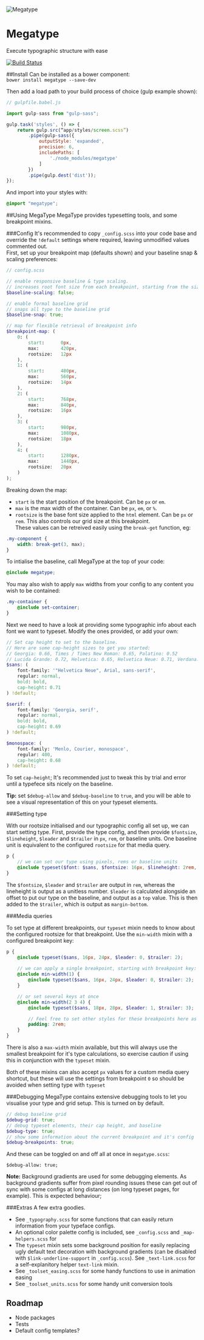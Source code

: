 ![Megatype](http://studiothick.github.io/megatype/favicons/apple-touch-icon-144x144.png)

# Megatype
Execute typographic structure with ease    

[![Build Status](https://travis-ci.org/StudioThick/megatype.svg?branch=master)](https://travis-ci.org/StudioThick/megatype)

##Install
Can be installed as a bower component:     
```bower install megatype --save-dev```    

Then add a load path to your build process of choice (gulp example shown):    
```js
// gulpfile.babel.js

import gulp-sass from "gulp-sass";

gulp.task('styles', () => {
    return gulp.src(“app/styles/screen.scss”)
        .pipe(gulp-sass({
            outputStyle: 'expanded',
            precision: 6,
            includePaths: [
                './node_modules/megatype'
            ]
        })
        .pipe(gulp.dest('dist'));
});
```

And import into your styles with:      
```scss
@import "megatype";
```    

##Using MegaType
MegaType provides typesetting tools, and some breakpoint mixins.    


###Config
It's recommended to copy `_config.scss` into your code base and override the `!default` settings where required, leaving unmodified values commented out.    
First, set up your breakpoint map (defaults shown) and your baseline snap & scaling preferences:    
```scss
// config.scss

// enable responsive baseline & type scaling.
// increases root font size from each breakpoint, starting from the size specified in the rootsizes below
$baseline-scaling: false;

// enable formal baseline grid
// snaps all type to the baseline grid
$baseline-snap: true;

// map for flexible retrieval of breakpoint info
$breakpoint-map: (
    0: (
        start:      0px,
        max:        420px,
        rootsize:   12px
    ),
    1: (
        start:      480px,
        max:        560px,
        rootsize:   14px
    ),
    2: (
        start:      768px,
        max:        840px,
        rootsize:   16px
    ),
    3: (
        start:      980px,
        max:        1080px,
        rootsize:   18px
    ),
    4: (
        start:      1280px,
        max:        1440px,
        rootsize:   20px
    )
);

```
Breaking down the map:    
- `start` is the start position of the breakpoint. Can be `px` or `em`.    
- `max` is the max width of the container. Can be `px`, `em`, or `%`.   
- `rootsize` is the base font size applied to the `html` element. Can be `px` or `rem`. This also controls our grid size at this breakpoint.         
These values can be retreived easily using the `break-get` function, eg:    
```scss
.my-component {
    width: break-get(3, max);
}
```

To intialise the baseline, call MegaType at the top of your code:   
```scss
@include megatype;
```

You may also wish to apply `max` widths from your config to any content you wish to be contained:     
```scss
.my-container {
    @include set-container;
}
```
    
Next we need to have a look at providing some typographic info about each font we want to typeset. Modify the ones provided, or add your own:       
```scss
// Set cap height to set to the baseline.
// Here are some cap-height sizes to get you started:
// Georgia: 0.66, Times / Times New Roman: 0.65, Palatino: 0.52
// Lucida Grande: 0.72, Helvetica: 0.65, Helvetica Neue: 0.71, Verdana: 0.76, Tahoma: 0.76
$sans: (
    font-family: '"Helvetica Neue", Arial, sans-serif',
    regular: normal,
    bold: bold,
    cap-height: 0.71
) !default;

$serif: (
    font-family: 'Georgia, serif',
    regular: normal,
    bold: bold,
    cap-height: 0.69
) !default;

$monospace: (
    font-family: 'Menlo, Courier, monospace',
    regular: 400,
    cap-height: 0.68
) !default;
```
To set `cap-height`; It's recommended just to tweak this by trial and error until a typefece sits nicely on the baseline.    
   
**Tip:** set `$debug-allow` and `$debug-baseline` to `true`, and you will be able to see a visual representation of this on your typeset elements.   


###Setting type

With our rootsize initialised and our typographic config all set up, we can start setting type. First, provide the type config, and then provide `$fontsize`, `$lineheight`, `$leader` and `$trailer` in `px`, `rem`, or baseline units. One baseline unit is equivalent to the configured `rootsize` for that media query.

```scss
p {
    // we can set our type using pixels, rems or baseline units
    @include typeset($font: $sans, $fontsize: 16px, $lineheight: 2rem, $leader: 0, $trailer: 2);
}
```
The `$fontsize`, `$leader` and `$trailer` are output in `rem`, whereas the lineheight is output as a unitless number. 
`$leader` is calculated alongside an offset to put our type on the baseline, and output as a `top` value. This is then added to the `$trailer`, which is output as `margin-bottom`. 


###Media queries

To set type at different breakpoints, our `typeset` mixin needs to know about the configured rootsize for that breakpoint. Use the `min-width` mixin with a configured breakpoint key:

```scss
p {
    @include typeset($sans, 16px, 24px, $leader: 0, $trailer: 2);
    
    // we can apply a single breakpoint, starting with breakpoint key: 1
    @include min-width(1) {
        @include typeset($sans, 16px, 24px, $leader: 0, $trailer: 2);
    }

    // or set several keys at once
    @include min-width(2 3 4) {
        @include typeset($sans, 18px, 28px, $leader: 1, $trailer: 3);

        // Feel free to set other styles for these breakpoints here as well.
        padding: 2rem;
    }
}

```

There is also a `max-width` mixin available, but this will always use the smallest breakpoint for it's type calculations, so exercise caution if using this in conjunction with the `typeset` mixin.

Both of these mixins can also accept `px` values for a custom media query shortcut, but these will use the settings from breakpoint `0` so should be avoided when setting type with `typeset`


###Debugging
MegaType contains extensive debugging tools to let you visualise your type and grid setup. This is turned on by default.

```scss
// debug baseline grid
$debug-grid: true;
// debug typeset elements, their cap height, and baseline
$debug-type: true;
// show some information about the current breakpoint and it's config
$debug-breakpoints: true;
```

And these can be toggled on and off all at once in `megatype.scss`:   
```
$debug-allow: true;
```

**Note:** Background gradients are used for some debugging elements. As background gradients suffer from pixel rounding issues these can get out of sync with some configs at long distances (on long typeset pages, for example). This is expected behaviour;


###Extras
A few extra goodies.
- See `_typography.scss` for some functions that can easily return information from your typeface configs.
- An optional color palette config is included, see `_config.scss` and `_map-helpers.scss` for 
- The `typeset` mixin sets some background position for easily replacing ugly default text decoration with background gradients (can be disabled with `$link-underline-support` in `_config.scss`). See `_text-link.scss` for a self-explanitory helper `text-link` mixin.
- See `_toolset_easing.scss` for some handy functions to use in animation easing
- See `_toolset_units.scss` for some handy unit conversion tools

## Roadmap
- Node packages
- Tests
- Default config templates?
